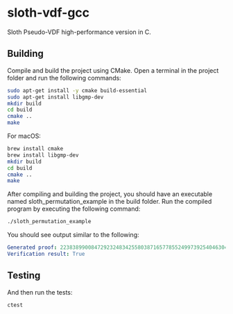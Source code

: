 # sloth-vdf-gcc
Sloth Pseudo-VDF high-performance version in C.

## Building

Compile and build the project using CMake. Open a terminal in the project folder and run the following commands:

```sh
sudo apt-get install -y cmake build-essential
sudo apt-get install libgmp-dev
mkdir build
cd build
cmake ..
make
```

For macOS:

```sh
brew install cmake
brew install libgmp-dev
mkdir build
cd build
cmake ..
make
```

After compiling and building the project, you should have an executable named sloth_permutation_example in the build folder. Run the compiled program by executing the following command:

```sh
./sloth_permutation_example
```

You should see output similar to the following:

```yaml
Generated proof: 22383899008472923248342558038716577855249973925404630427668835255378090204398816111162687681292957371508730615056143258971547850805904084134819505260484717656828958962637003535630706560598176646251163304431089118507669354429155138397269397175019030837678969513371946863750726557534365492946093843219227319359
Verification result: True
```

## Testing

And then run the tests:

```
ctest
```
